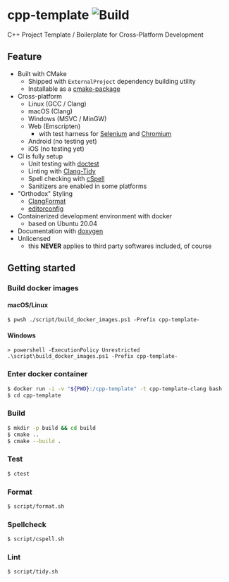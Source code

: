 # cpp-template ![Build](https://github.com/nontan-rh/cpp-template/workflows/Build/badge.svg)

C++ Project Template / Boilerplate for Cross-Platform Development

## Feature

- Built with CMake
  - Shipped with `ExternalProject` dependency building utility
  - Installable as a [cmake-package](https://cmake.org/cmake/help/v3.10/manual/cmake-packages.7.html)
- Cross-platform
  - Linux (GCC / Clang)
  - macOS (Clang)
  - Windows (MSVC / MinGW)
  - Web (Emscripten)
    - with test harness for [Selenium](https://github.com/SeleniumHQ/selenium) and [Chromium](https://www.chromium.org/)
  - Android (no testing yet)
  - iOS (no testing yet)
- CI is fully setup
  - Unit testing with [doctest](https://github.com/onqtam/doctest)
  - Linting with [Clang-Tidy](https://clang.llvm.org/extra/clang-tidy/)
  - Spell checking with [cSpell](https://github.com/streetsidesoftware/cspell)
  - Sanitizers are enabled in some platforms
- "Orthodox" Styling
  - [ClangFormat](https://clang.llvm.org/docs/ClangFormat.html)
  - [editorconfig](https://editorconfig.org/)
- Containerized development environment with docker
  - based on Ubuntu 20.04
- Documentation with [doxygen](https://www.doxygen.nl/index.html)
- Unlicensed
  - this **NEVER** applies to third party softwares included, of course

## Getting started

### Build docker images

#### macOS/Linux

```pwsh
$ pwsh ./script/build_docker_images.ps1 -Prefix cpp-template-
```

#### Windows

```pwsh
> powershell -ExecutionPolicy Unrestricted .\script\build_docker_images.ps1 -Prefix cpp-template-
```

### Enter docker container

```bash
$ docker run -i -v "${PWD}:/cpp-template" -t cpp-template-clang bash
$ cd cpp-template
```

### Build

```bash
$ mkdir -p build && cd build
$ cmake ..
$ cmake --build .
```

### Test

```bash
$ ctest
```

### Format

```bash
$ script/format.sh
```

### Spellcheck

```bash
$ script/cspell.sh
```

### Lint

```bash
$ script/tidy.sh
```
